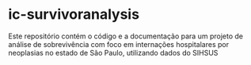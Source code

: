 # ic-survivoranalysis
Este repositório contém o código e a documentação para um projeto de análise de sobrevivência com foco em internações hospitalares por neoplasias no estado de São Paulo, utilizando dados do SIHSUS
